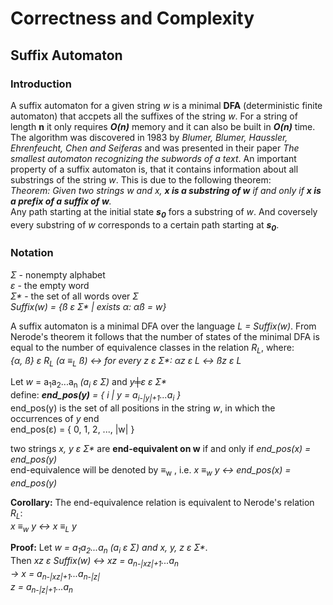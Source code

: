 # Correctness and Complexity
## Suffix Automaton ##

### Introduction ###
A suffix automaton for a given string <i>w</i> is a minimal <b>DFA</b> (deterministic finite automaton) that accpets all the suffixes of the string <i>w</i>. For a string of length <b>n</b> it only requires <b><i>O(n)</i></b> memory and it can also be built in <b><i>O(n)</i></b> time. The algorithm was discovered in 1983 by <i>Blumer, Blumer, Haussler, Ehrenfeucht, Chen and Seiferas</i> and was presented in their paper <i>The smallest automaton recognizing the subwords of a text</i>. An important property of a suffix automaton is, that it contains information about all substrings of the string <i>w</i>. This is due to the following theorem:  
<i>Theorem: Given two strings w and x, <b>x is a substring of w</b> if and only if <b>x is a prefix of a suffix of w</b>.</i>  
Any path starting at the initial state <b><i>s<sub>0</sub></i></b> fors a substring of <i>w</i>. And coversely every substring of <i>w</i> corresponds to a certain path starting at <b><i>s<sub>0</sub></i></b>.
  

### Notation ###
<i>Σ</i> - nonempty alphabet  
<i>ε</i> - the empty word  
<i>Σ*</i> - the set of all words over <i>Σ</i>  
<i>Suffix(w) = {ß ε Σ* | exists α: αß = w}</i>  
  
A suffix automaton is a minimal DFA over the language <i>L = Suffix(w)</i>. From Nerode's theorem it follows that the number of states of the minimal DFA is equal to the number of equivalence classes in the relation <i>R<sub>L</sub></i>, where:  
<i>{α, ß} ε R<sub>L</sub> (α ≡<sub>L</sub> ß) ↔ for every z ε Σ*: αz ε L ↔ ßz ε L</i>  
  
Let <i>w</i> = a<sub>1</sub>a<sub>2</sub>...a<sub>n</sub> <i>(a<sub>i</sub> ε Σ)</i> and <i>y╪ε ε Σ*</i>  
define: <i><b>end_pos(y)</b> = { i | y = a<sub>i-|y|+1</sub>...a<sub>i</sub> }</i>  
end_pos(y) is the set of all positions in the string <i>w</i>, in which the occurrences of <i>y</i> end  
end_pos(ε) = { 0, 1, 2, ..., |w| }

two strings <i>x, y ε Σ*</i> are <b>end-equivalent on w</b> if and only if <i>end_pos(x) = end_pos(y)</i>  
end-equivalence will be denoted by ≡<sub>w</sub> , i.e. <i>x ≡<sub>w</sub> y ↔ end_pos(x) = end_pos(y)</i>  

<b>Corollary:</b> The end-equivalence relation is equivalent to Nerode's relation <i>R<sub>L</sub></i>:  
<i>x ≡<sub>w</sub> y ↔ x ≡<sub>L</sub> y</i>  

<b>Proof:</b> Let <i>w = a<sub>1</sub>a<sub>2</sub>...a<sub>n</sub> (a<sub>i</sub> ε Σ) and x, y, z ε Σ*</i>.  
Then <i>xz ε Suffix(w) ↔ xz = a<sub>n-|xz|+1</sub>...a<sub>n</sub></i>  
<i>→ x = a<sub>n-|xz|+1</sub>...a<sub>n-|z|</sub>  
  z = a<sub>n-|z|+1</sub>...a<sub>n</sub></i> 